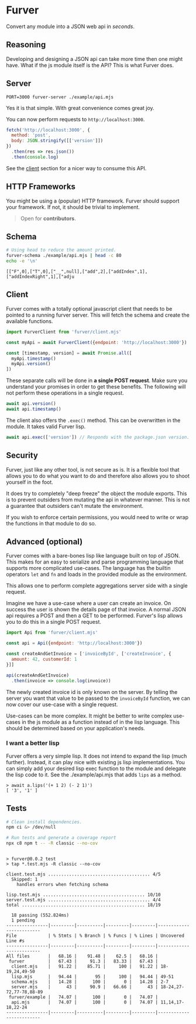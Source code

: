 # Furver

Convert any module into a JSON web api in *seconds*.

## Reasoning

Developing and designing a JSON api can take more time then one might have.
What if the js module itself is the API? This is what Furver does.

## Server

`PORT=3000 furver-server ./example/api.mjs`

Yes it is that simple. With great convenience comes great joy.

You can now perform requests to `http://localhost:3000`.

```js
fetch('http://localhost:3000', {
  method: 'post',
  body: JSON.stringify([['version']])
})
  .then(res => res.json())
  .then(console.log)
```

See the [client](#Client) section for a nicer way to consume this API.

## HTTP Frameworks

You might be using a (popular) HTTP framework. Furver should support your
framework. If not, it should be trivial to implement.

> Open for **contributors**.

## Schema

```bash bash
# Using head to reduce the amount printed.
furver-schema ./example/api.mjs | head -c 80
echo -e '\n'
```
```
[["F",0],["T",0],["__",null],["add",2],["addIndex",1],["addIndexRight",1],["adju

```

## Client

Furver comes with a totally optional javascript client that needs to be pointed
to a running furver server. This will fetch the schema and create the available
functions.

```javascript
import FurverClient from 'furver/client.mjs'

const myApi = await FurverClient({endpoint: 'http://localhost:3000'})

const [timestamp, version] = await Promise.all([
  myApi.timestamp()
  myApi.version()
])
```

These separate calls will be done in **a single POST request**. Make sure you
understand your promises in order to get these benefits. The following will not
perform these operations in a single request.

```js
await api.version()
await api.timestamp()
```

The client also offers the `.exec()` method. This can be overwritten in the
module. It takes valid Furver lisp.

```js
await api.exec(['version']) // Responds with the package.json version.
```

## Security

Furver, just like any other tool, is not secure as is. It is a flexible tool
that allows you to do what you want to do and therefore also allows you to
shoot yourself in the foot.

It does try to completely "deep freeze" the object the module exports. This is
to prevent outsiders from mutating the api in whatever manner. This is not
a guarantee that outsiders can't mutate the environment.

If you wish to enforce certain permissions, you would need to write or wrap the
functions in that module to do so.

## Advanced (optional)

Furver comes with a bare-bones lisp like language built on top of JSON. This
makes for an easy to serialize and parse programming language that supports
more complicated use-cases. The language has the builtin operators `let` and
`fn` and loads in the provided module as the environment.

This allows one to perform complete aggregations server side with a single
request.

Imagine we have a use-case where a user can create an invoice. On success the
user is shown the details page of that invoice. A normal JSON api requires
a POST and then a GET to be performed. Furver's lisp allows you to do this in
a single POST request.

```javascript
import Api from 'furver/client.mjs'

const api = Api({endpoint: 'http://localhost:3000'})

const createAndGetInvoice = ['invoiceById', ['createInvoice', {
  amount: 42, customerId: 1
}]]

api(createAndGetInvoice)
  .then(invoice => console.log(invoice))
```

The newly created invoice id is only known on the server. By telling the server
you want that value to be passed to the `invoiceById` function, we can now
cover our use-case with a single request.

Use-cases can be more complex. It might be better to write complex use-cases in
the js module as a function instead of in the lisp language. This should be
determined based on your application's needs.

### I want a better lisp

Furver offers a very simple lisp. It does not intend to expand the lisp (much
further). Instead, it can play nice with existing js lisp implementations. You
can simply add your desired lisp exec function to the module and delegate the
lisp code to it. See the ./example/api.mjs that adds `lips` as a method.

```node
> await a.lips('(+ 1 2) (- 2 1)')
[ '3', '1' ]
```

## Tests

```bash bash -eo pipefail
# Clean install dependencies.
npm ci &> /dev/null

# Run tests and generate a coverage report
npx c8 npm t -- -R classic --no-cov
```
```

> furver@0.0.2 test
> tap *.test.mjs -R classic --no-cov

client.test.mjs ....................................... 4/5
  Skipped: 1
    handles errors when fetching schema

lisp.test.mjs ....................................... 10/10
server.test.mjs ....................................... 4/4
total ............................................... 18/19

  18 passing (552.824ms)
  1 pending
----------------|---------|----------|---------|---------|-------------------------
File            | % Stmts | % Branch | % Funcs | % Lines | Uncovered Line #s       
----------------|---------|----------|---------|---------|-------------------------
All files       |   68.16 |    91.48 |    62.5 |   68.16 |                         
 furver         |   67.43 |     91.3 |   83.33 |   67.43 |                         
  client.mjs    |   91.22 |    85.71 |     100 |   91.22 | 18-19,24,49-50          
  lisp.mjs      |   94.44 |       95 |     100 |   94.44 | 49-51                   
  schema.mjs    |   14.28 |      100 |       0 |   14.28 | 2-7                     
  server.mjs    |      43 |     90.9 |   66.66 |      43 | 18-24,27-72,77-78,88-89 
 furver/example |   74.07 |      100 |       0 |   74.07 |                         
  api.mjs       |   74.07 |      100 |       0 |   74.07 | 11,14,17-18,22-24       
----------------|---------|----------|---------|---------|-------------------------
```
